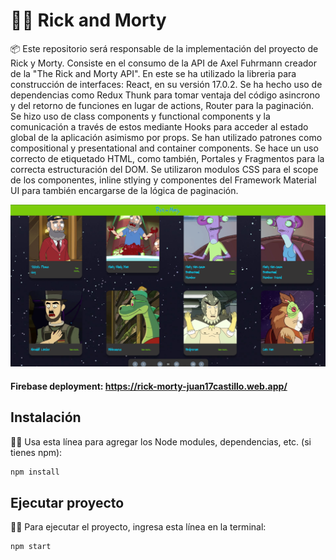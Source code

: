 # 👴👦 Rick and Morty


📦 Este repositorio será responsable de la implementación del proyecto de Rick y Morty. Consiste en el consumo de la API de Axel 
Fuhrmann creador de la "The Rick and Morty API". En este se ha utilizado la libreria para construcción de interfaces: React, en su versión 17.0.2. Se ha hecho uso de dependencias como Redux Thunk para tomar ventaja del código asincrono y del retorno de funciones en lugar de actions, Router para la paginación. Se hizo uso de class components y functional components y la comunicación a través de estos mediante Hooks para acceder al estado global de la aplicación asimismo por props. Se han utilizado patrones como compositional y presentational and container components. Se hace un uso correcto de etiquetado HTML, como también, Portales y Fragmentos para la correcta estructuración del DOM. Se utilizaron modulos CSS para el scope de los componentes, inline stlying y componentes del Framework Material UI para también encargarse de la lógica de paginación.

![Interfaz](https://github.com/juan17castillo/rick-and-morty/blob/master/src/images/front.png)

#### Firebase deployment: https://rick-morty-juan17castillo.web.app/

## Instalación

👨‍🔧 Usa esta línea para agregar los Node modules, dependencias, etc. (si tienes npm):

```bash
npm install
```

## Ejecutar proyecto


👨‍💻 Para ejecutar el proyecto, ingresa esta línea en la terminal:

```bash
npm start
```